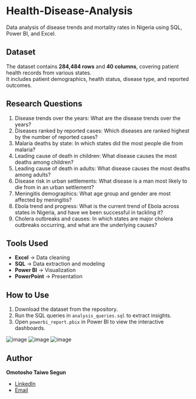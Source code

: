 # Health-Disease-Analysis
Data analysis of disease trends and mortality rates in Nigeria using SQL, Power BI, and Excel.

## Dataset  
The dataset contains **284,484 rows** and **40 columns**, covering patient health records from various states.  
It includes patient demographics, health status, disease type, and reported outcomes.  


## Research Questions  
1. Disease trends over the years: What are the disease trends over the years?
2. Diseases ranked by reported cases: Which diseases are ranked highest by the number of reported cases?
3. Malaria deaths by state: In which states did the most people die from malaria?
4. Leading cause of death in children: What disease causes the most deaths among children?
5. Leading cause of death in adults: What disease causes the most deaths among adults?
6. Disease risk in urban settlements: What disease is a man most likely to die from in an urban settlement?
7. Meningitis demographics: What age group and gender are most affected by meningitis?
8. Ebola trend and progress: What is the current trend of Ebola across states in Nigeria, and have we been successful in tackling it?
9. Cholera outbreaks and causes: In which states are major cholera outbreaks occurring, and what are the underlying causes?


## Tools Used  
- **Excel** → Data cleaning  
- **SQL** → Data extraction and modeling  
- **Power BI** → Visualization  
- **PowerPoint** → Presentation  

## How to Use  
1. Download the dataset from the repository.  
2. Run the SQL queries in `analysis_queries.sql` to extract insights.  
3. Open `powerbi_report.pbix` in Power BI to view the interactive dashboards.  

![image](https://github.com/user-attachments/assets/f63f483e-6571-4b03-b3e0-7aa1880c65f8)
![image](https://github.com/user-attachments/assets/22202a76-13f1-4aa8-85fc-3da5dd8d2595)
![image](https://github.com/user-attachments/assets/15277ef2-728b-4d13-8583-781219c89bee)

## Author  
**Omotosho Taiwo Segun**  
- [LinkedIn](http://www.linkedin.com/in/taiwo-omotosho-data-analytics)  
- [Email](mailto:omotoshootaiwo@gmail.com)  


